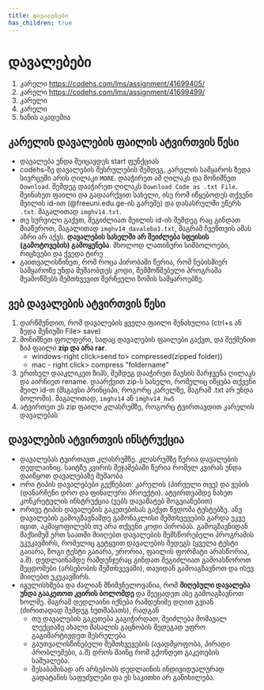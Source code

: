 ```yaml
---
title: დავალებები
has_children: true
---
```



# დავალებები
1. კარელი <https://codehs.com/lms/assignment/41699405/> 
2. კარელი <https://codehs.com/lms/assignment/41699499/> 
3. კარელი
4. კარელი
5. ხანის აკადემია


## კარელის დავალების ფაილის ატვირთვის წესი
- დავალება უნდა შეიცავდეს start ფუნქციას
- codehs-ზე დავალების შესრულების შემდეგ, კარელის სამყაროს ზედა სივრცეში არის ღილაკი `MORE`. დააჭირეთ ამ ღილაკს და მონიშნეთ `Download`. შემდეგ დააჭირეთ ღილაკს `Download Code as .txt File`. შეინახეთ ფაილი და გადაარქვით სახელი, ისე რომ იწყებოდეს თქვენი მეილის id-ით (@freeuni.edu.ge-ის გარეშე)  და დასასრულში ეწერს `.txt`. მაგალითად `imghv14.txt`. 
- თუ სურვილი გაქვთ, შეგიძლიათ მეილის id-ის შემდეგ რაც გინდათ მიაწეროთ, მაგალითად `imghv14_davaleba1.txt`, მაგრამ ჩვენთვის ამას აზრი არ აქვს. **დავალების სახელში არ შეიძლება სფეისის (გამოტოვების) გამოყენება**. მხოლოდ ლათინური სიმბოლოები, რიცხვები და ქვედა ტირე `_`
- გაითვალისწინეთ, რომ როცა პირობაში წერია, რომ ნებისმიერ სამყაროზე უნდა მუშაობდეს კოდი, შემმოწმებელი პროგრამა შეამოწმებს შემთხვევით შერჩეული ზომის სამყაროებზე. 

## ვებ დავალების ატვირთვის წესი
1. დარწმუნდით, რომ დავალების ყველა ფაილი შენახულია (ctrl+s ან ზედა მენიუში File> save)
2. მონიშნეთ ფოლდერი, სადაც დავალების ფაილები გაქვთ, და შექმენით ზიპ ფაილი **zip და არა rar**.
    - windows-right click>send to> compressed(zipped folder))
    - mac - right click> compress "foldername"
3. ერთხელ დააკლიკეთ ზიპს, შემდეგ დააჭირეთ მაუსის მარჯვენა ღილაკს და აირჩიეთ rename. დაარქვით zip-ს სახელი, რომელიც იწყება თქვენი მეილ id-თ (მსგავსი პრინციპი, როგორც კარელზე, მაგრამ .txt არ უნდა ბოლოში). მაგალითად, `imghv14`  ან `imghv14_hw5`
4. ატვირთეთ ეს zip ფაილი კლასრუმზე, როგორც ტვირთავდით კარელის დავალებას
 

## დავალების ატვირთვის ინსტრუქცია
- დავალებას ტვირთავთ კლასრუმზე. კლასრუმზე წერია დავალების დედლაინიც. საიტზე კვირის შეჯამებაში წერია რომელ კვირას უნდა დაიწყოთ დავალებაზე მუშაობა
- ორი ტიპის დავალებები გექნებათ: კარელის (პირველი თვე) და ვების (დანარჩენი დრო და ფინალური პროექტი). ატვირთვამდე ნახეთ კონკრეტულის ინსტრუქცია (ვებს დავამატებ მოგვიანებით)
- ორივე ტიპის დავალების გაკეთებისას გაქვთ წვდომა ტესტებზე. ანუ დავალების გამოგზავნამდე გამონაკლისი შემთხვევების გარდა უკვე იცით, აკმაყოფილებს თუ არა თქვენი კოდი პირობას. გამოგზავნიდან მაქსიმუმ ერთ საათში მიიღებთ დავალების შემსწორებელი პროგრამის უკუკავშირს, რომელიც გეტყვით დავალების შედეგს (ყველა ტესტი გაიარა, ზოგი ტესტი გაიარა, ერორია, ფაილის ფორმატი არასწორია, ა.შ). დედლაინამდე რამდენჯერაც გინდათ შეგიძლიათ გამოასწოროთ შეცდომები (არსებობის შემთხვევაში), თავიდან გამოაგზავნოთ და ისევ მიიღებთ უკუკავშირს.
- იგულისხმება და ძალიან მნიშვნელოვანია, რომ **მიღებული დავალება უნდა გააკეთოთ კვირის ბოლომდე** და შეეცადეთ ასე გამოაგზავნოთ ხოლმე. მაგრამ დედლაინი იქნება რამდენიმე დღით გვიან (ძირითადად შემდეგ ხუთშაბათს), რადგან
    + თუ დავალების გაკეთება გაგიჭირდათ, შეიძლება მომავალ ლექციაზე ახალი მასალის გაცნობის შედეგად უფრო გაგიმარტივდეთ შესრულება
    + გაუთვალისწინებელი შემთხვევების (ავადმყოფობა, პირადი პრობლემები, ა.შ) დროს მაინც რომ გქონდეთ გაკეთების საშუალება.
    + შესაბამისად არ არსებობს დედლაინის ინდივიდუალურად გადატანის საფუძვლები და ეს საკითხი არ განიხილება.

